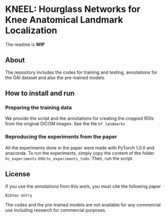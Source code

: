 # KNEEL: Hourglass Networks for Knee Anatomical Landmark Localization

The readme is **WIP**
## About
The repository includes the codes for training and testing, 
annotations for the OAI dataset and also the pre-trained models.

## How to install and run
### Preparing the training data
We provide the script and the annotations for creating the cropped ROIs from the original DICOM images. See the file `bf_landmarks`
### Reproducing the experiments from the paper
All the experiments done in the paper were made with PyTorch 1.0.0 and anaconda.
To run the experiments, simply copy the content of the folder `hc_experiments` into `hc_experiments_todo`.
Then, run the script

## License
If you use the annotations from this work, you must cite the following paper

```
Bibtex entry
```

The codes and the pre-trained models are not available for any commercial use 
including research for commercial purposes.